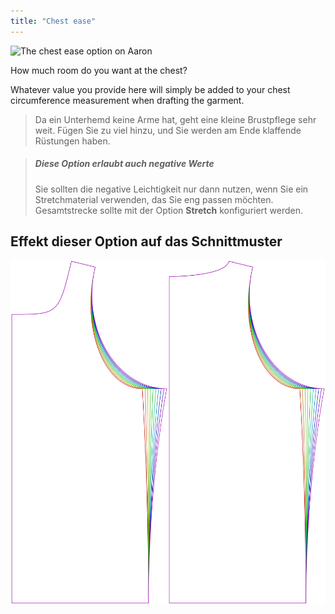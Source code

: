 ```yaml
---
title: "Chest ease"
---
```


![The chest ease option on Aaron](./chestease.svg)

How much room do you want at the chest?

Whatever value you provide here will simply be added to your chest circumference measurement when drafting the garment.

> Da ein Unterhemd keine Arme hat, geht eine kleine Brustpflege sehr weit. Fügen Sie zu viel hinzu, und Sie werden am Ende klaffende Rüstungen haben.

> ##### Diese Option erlaubt auch negative Werte
> 
> Sie sollten die negative Leichtigkeit nur dann nutzen, wenn Sie ein Stretchmaterial verwenden, das Sie eng passen möchten. Gesamtstrecke sollte mit der Option **Stretch** konfiguriert werden.

## Effekt dieser Option auf das Schnittmuster

![This image shows the effect of this option by superimposing several variants that have a different value for this option](aaron_chestease_sample.svg "Effect of this option on the pattern")
